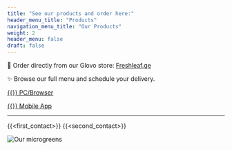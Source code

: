 ```yaml
---
title: "See our products and order here:"
header_menu_title: "Products"
navigation_menu_title: "Our Products"
weight: 2
header_menu: false 
draft: false
---
```



🚀 Order directly from our Glovo store: [Freshleaf.ge](https://glovoapp.com/ge/en/batumi/freshleaf-ge-bat?l=en)

✨ Browse our full menu and schedule your delivery.

[{{<icon class="fa fa-globe">}} PC/Browser ](https://glovoapp.com/ge/en/batumi/freshleaf-ge-bat?l=en)

[{{<icon class="fa fa-mobile">}} Mobile App](https://ufv9.adj.st/?adjust_deeplink=glovoapp%3A%2F%2Fopen%3Flink_type%3Dstore%26store_id%3D480433&adjust_t=s321jkn)

---

{{<first_contact>}}
{{<second_contact>}}


![Our microgreens](images/microgreen-background.jpg)
